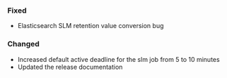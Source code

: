 ### Fixed

- Elasticsearch SLM retention value conversion bug

### Changed

- Increased default active deadline for the slm job from 5 to 10 minutes
- Updated the release documentation
